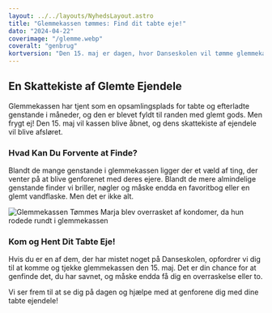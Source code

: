 ```yaml
---
layout: ../../layouts/NyhedsLayout.astro
title: "Glemmekassen tømmes: Find dit tabte eje!"
dato: "2024-04-22"
coverimage: "/glemme.webp"
coveralt: "genbrug"
kortversion: "Den 15. maj er dagen, hvor Danseskolen vil tømme glemmekassen, og du har en sidste chance for at genforenes med dine tabte ejendele."
---
```


## En Skattekiste af Glemte Ejendele

Glemmekassen har tjent som en opsamlingsplads for tabte og efterladte genstande i måneder, og den er blevet fyldt til randen med glemt gods. Men frygt ej! Den 15. maj vil kassen blive åbnet, og dens skattekiste af ejendele vil blive afsløret.

### Hvad Kan Du Forvente at Finde?

Blandt de mange genstande i glemmekassen ligger der et væld af ting, der venter på at blive genforenet med deres ejere. Blandt de mere almindelige genstande finder vi briller, nøgler og måske endda en favoritbog eller en glemt vandflaske. Men det er ikke alt.

![Glemmekassen Tømmes](/finde.webp)
Marja blev overrasket af kondomer, da hun rodede rundt i glemmekassen

### Kom og Hent Dit Tabte Eje!

Hvis du er en af dem, der har mistet noget på Danseskolen, opfordrer vi dig til at komme og tjekke glemmekassen den 15. maj. Det er din chance for at genfinde det, du har savnet, og måske endda få dig en overraskelse eller to.

Vi ser frem til at se dig på dagen og hjælpe med at genforene dig med dine tabte ejendele!
